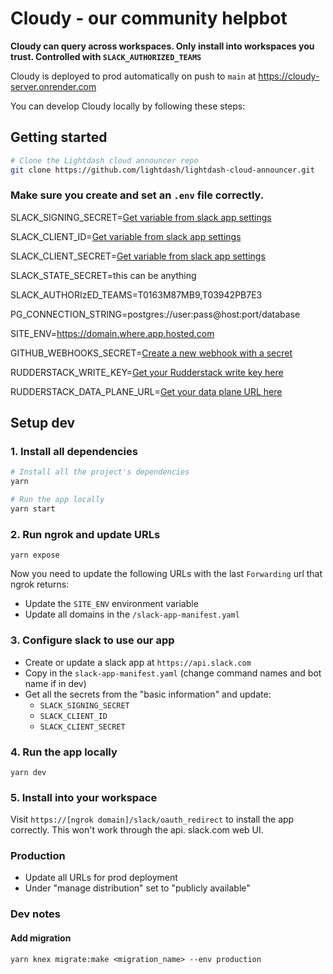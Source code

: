 # Cloudy - our community helpbot

**Cloudy can query across workspaces. Only install into workspaces you trust. Controlled with `SLACK_AUTHORIZED_TEAMS`**

Cloudy is deployed to prod automatically on push to `main` at https://cloudy-server.onrender.com

You can develop Cloudy locally by following these steps:

## Getting started

```bash
# Clone the Lightdash cloud announcer repo
git clone https://github.com/lightdash/lightdash-cloud-announcer.git
```


### Make sure you create and set an `.env` file correctly.


SLACK_SIGNING_SECRET=[Get variable from slack app settings](https://api.slack.com/apps/A033CLM638C/general)

SLACK_CLIENT_ID=[Get variable from slack app settings](https://api.slack.com/apps/A033CLM638C/general)

SLACK_CLIENT_SECRET=[Get variable from slack app settings](https://api.slack.com/apps/A033CLM638C/general)

SLACK_STATE_SECRET=this can be anything

SLACK_AUTHORIzED_TEAMS=T0163M87MB9,T03942PB7E3

PG_CONNECTION_STRING=postgres://user:pass@host:port/database

SITE_ENV=https://domain.where.app.hosted.com

GITHUB_WEBHOOKS_SECRET=[Create a new webhook with a secret](https://github.com/organizations/lightdash/settings/hooks)

RUDDERSTACK_WRITE_KEY=[Get your Rudderstack write key here](https://app.rudderstack.com/)

RUDDERSTACK_DATA_PLANE_URL=[Get your data plane URL here](https://app.rudderstack.com/)

## Setup dev

### 1. Install all dependencies

```bash
# Install all the project's dependencies
yarn

# Run the app locally
yarn start
```

### 2. Run ngrok and update URLs
```shell
yarn expose
```

Now you need to update the following URLs with the last `Forwarding` url that ngrok returns:

* Update the `SITE_ENV` environment variable
* Update all domains in the `/slack-app-manifest.yaml`

### 3. Configure slack to use our app

* Create or update a slack app at `https://api.slack.com`
* Copy in the `slack-app-manifest.yaml` (change command names and bot name if in dev)
* Get all the secrets from the "basic information" and update:
  * `SLACK_SIGNING_SECRET`
  * `SLACK_CLIENT_ID`
  * `SLACK_CLIENT_SECRET`

### 4. Run the app locally

```shell
yarn dev
```

### 5. Install into your workspace

Visit `https://[ngrok domain]/slack/oauth_redirect` to install the app correctly. This won't work through the api.
slack.com web UI. 

### Production 

* Update all URLs for prod deployment
* Under "manage distribution" set to "publicly available"

### Dev notes

#### Add migration

```shell
yarn knex migrate:make <migration_name> --env production
```
